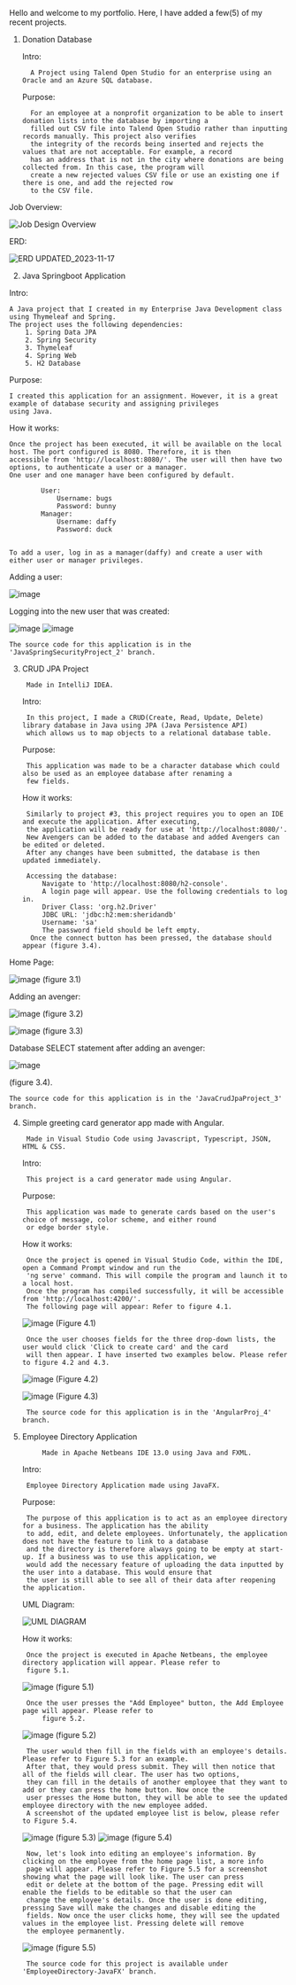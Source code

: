 Hello and welcome to my portfolio. Here, I have added a few(5) of my recent projects. 
  1.  Donation Database


		Intro:

      		A Project using Talend Open Studio for an enterprise using an Oracle and an Azure SQL database. 
      	Purpose:

     		For an employee at a nonprofit organization to be able to insert donation lists into the database by importing a
      		filled out CSV file into Talend Open Studio rather than inputting records manually. This project also verifies
      		the integrity of the records being inserted and rejects the values that are not acceptable. For example, a record
      		has an address that is not in the city where donations are being collected from. In this case, the program will
      		create a new rejected values CSV file or use an existing one if there is one, and add the rejected row
      		to the CSV file.
Job Overview: 
	
 ![Job Design Overview](https://github.com/amaansheikhh/Portfolio/assets/98118572/053c9c09-508c-497c-a94a-cf3585e38763)


ERD:
	
 ![ERD UPDATED_2023-11-17](https://github.com/amaansheikhh/Portfolio/assets/98118572/65934335-dd4d-4025-ba2c-f0cfd9c102fe)

2. Java Springboot Application

Intro: 

	A Java project that I created in my Enterprise Java Development class using Thymeleaf and Spring. 
 	The project uses the following dependencies: 
 		1. Spring Data JPA
  		2. Spring Security
   		3. Thymeleaf
    	4. Spring Web
     	5. H2 Database
Purpose: 

	I created this application for an assignment. However, it is a great example of database security and assigning privileges 
 	using Java. 

How it works: 

	Once the project has been executed, it will be available on the local host. The port configured is 8080. Therefore, it is then 
 	accessible from 'http://localhost:8080/'. The user will then have two options, to authenticate a user or a manager. 
  	One user and one manager have been configured by default.
  		
    		User: 
   				Username: bugs
     			Password: bunny
       		Manager: 
       			Username: daffy
				Password: duck
    
	
  	To add a user, log in as a manager(daffy) and create a user with either user or manager privileges.
   Adding a user: 
   
   ![image](https://github.com/amaansheikhh/Portfolio/assets/98118572/93ac4b9b-fad5-4811-a8d3-0f48648f7f4c)

   Logging into the new user that was created: 
   	
![image](https://github.com/amaansheikhh/Portfolio/assets/98118572/cbbbd7ec-2ac5-45c1-bd47-7a01bd61cb87)
![image](https://github.com/amaansheikhh/Portfolio/assets/98118572/248a2440-5451-4303-ae4c-c28403fbb4eb)

  	The source code for this application is in the 'JavaSpringSecurityProject_2' branch. 
  
   
3. CRUD JPA Project

   		Made in IntelliJ IDEA.

	Intro:
	

		In this project, I made a CRUD(Create, Read, Update, Delete) library database in Java using JPA (Java Persistence API)
		which allows us to map objects to a relational database table.
	
 	Purpose:

		This application was made to be a character database which could also be used as an employee database after renaming a
		few fields.    
  		
	How it works:

		Similarly to project #3, this project requires you to open an IDE and execute the application. After executing,
		the application will be ready for use at 'http://localhost:8080/'.
		New Avengers can be added to the database and added Avengers can be edited or deleted.
		After any changes have been submitted, the database is then updated immediately.

		Accessing the database: 
			Navigate to 'http://localhost:8080/h2-console'.
   			A login page will appear. Use the following credentials to log in. 
			Driver Class: 'org.h2.Driver'
   			JDBC URL: 'jdbc:h2:mem:sheridandb'
			Username: 'sa'
   			The password field should be left empty.
   		 Once the connect button has been pressed, the database should appear (figure 3.4).   

Home Page: 

![image](https://github.com/amaansheikhh/Portfolio/assets/98118572/e2d39dfe-e2b4-4aaf-8e73-6ee37a8338c2) (figure 3.1)

Adding an avenger: 

![image](https://github.com/amaansheikhh/Portfolio/assets/98118572/7cb0d051-a387-4437-9549-7b70527dbf9a) 
(figure 3.2) 

![image](https://github.com/amaansheikhh/Portfolio/assets/98118572/b5f75e51-1dce-479b-880b-852eee2fc948) 
(figure 3.3)

Database SELECT statement after adding an avenger: 

![image](https://github.com/amaansheikhh/Portfolio/assets/98118572/68ba5bd8-256a-4355-abcb-3890858e03f9)

(figure 3.4).

	The source code for this application is in the 'JavaCrudJpaProject_3' branch. 

4. Simple greeting card generator app made with Angular.

    	Made in Visual Studio Code using Javascript, Typescript, JSON, HTML & CSS.

 	Intro:

		This project is a card generator made using Angular.
	Purpose:

  		This application was made to generate cards based on the user's choice of message, color scheme, and either round
		or edge border style.

	How it works:

		Once the project is opened in Visual Studio Code, within the IDE, open a Command Prompt window and run the
		'ng serve' command. This will compile the program and launch it to a local host.
		Once the program has compiled successfully, it will be accessible from 'http://localhost:4200/'.
		The following page will appear: Refer to figure 4.1.

 	![image](https://github.com/amaansheikhh/Portfolio/assets/98118572/28fb3bc0-eb61-474f-975f-46602ea11d90)
	(Figure 4.1)

		Once the user chooses fields for the three drop-down lists, the user would click 'Click to create card' and the card
		will then appear. I have inserted two examples below. Please refer to figure 4.2 and 4.3.

	![image](https://github.com/amaansheikhh/Portfolio/assets/98118572/784eeaf0-0e2a-4b3e-9e6d-6fbe657d8c12)
	(Figure 4.2)

	![image](https://github.com/amaansheikhh/Portfolio/assets/98118572/898de581-c392-4a61-9e24-4a5a75f6d833)
	(Figure 4.3)

  		The source code for this application is in the 'AngularProj_4' branch. 

	
 
5. Employee Directory Application

    		Made in Apache Netbeans IDE 13.0 using Java and FXML.

 	Intro:

		Employee Directory Application made using JavaFX.

	Purpose:

		The purpose of this application is to act as an employee directory for a business. The application has the ability
		to add, edit, and delete employees. Unfortunately, the application does not have the feature to link to a database
		and the directory is therefore always going to be empty at start-up. If a business was to use this application, we
		would add the necessary feature of uploading the data inputted by the user into a database. This would ensure that
		the user is still able to see all of their data after reopening the application.

	UML Diagram:

	![UML DIAGRAM](https://github.com/amaansheikhh/Portfolio/assets/98118572/95d6b76e-7c50-4591-947c-ce335868443f)


	How it works:

		Once the project is executed in Apache Netbeans, the employee directory application will appear. Please refer to
  		figure 5.1. 
    
  	![image](https://github.com/amaansheikhh/Portfolio/assets/98118572/6fbbbd19-b102-4ff3-acc9-7de8789ea187)
  	(figure 5.1)
		
  		Once the user presses the "Add Employee" button, the Add Employee page will appear. Please refer to
    		figure 5.2. 
  	
  	![image](https://github.com/amaansheikhh/Portfolio/assets/98118572/b0777a0d-35ca-48c0-b97c-9f786af2b735)
  	(figure 5.2)


   		The user would then fill in the fields with an employee's details. Please refer to Figure 5.3 for an example.
   		After that, they would press submit. They will then notice that all of the fields will clear. The user has two options,
   		they can fill in the details of another employee that they want to add or they can press the home button. Now once the
   		user presses the Home button, they will be able to see the updated employee directory with the new employee added.
   		A screenshot of the updated employee list is below, please refer to Figure 5.4.
   		 
   	![image](https://github.com/amaansheikhh/Portfolio/assets/98118572/1324b827-a81c-417b-8141-99e35657858f)
   	(figure 5.3)
   	![image](https://github.com/amaansheikhh/Portfolio/assets/98118572/9a0b554b-00e2-4b00-b820-8217bdffe110)
   	                                                                                              (figure 5.4)

   		Now, let's look into editing an employee's information. By clicking on the employee from the home page list, a more info
   		page will appear. Please refer to Figure 5.5 for a screenshot showing what the page will look like. The user can press
   		edit or delete at the bottom of the page. Pressing edit will enable the fields to be editable so that the user can
   		change the employee's details. Once the user is done editing, pressing Save will make the changes and disable editing the
   		fields. Now once the user clicks home, they will see the updated values in the employee list. Pressing delete will remove
   		the employee permanently. 

   	![image](https://github.com/amaansheikhh/Portfolio/assets/98118572/9015f0c5-5563-4900-90d1-b40d1de10f01)
   	(figure 5.5)

		The source code for this project is available under 'EmployeeDirectory-JavaFX' branch.  
